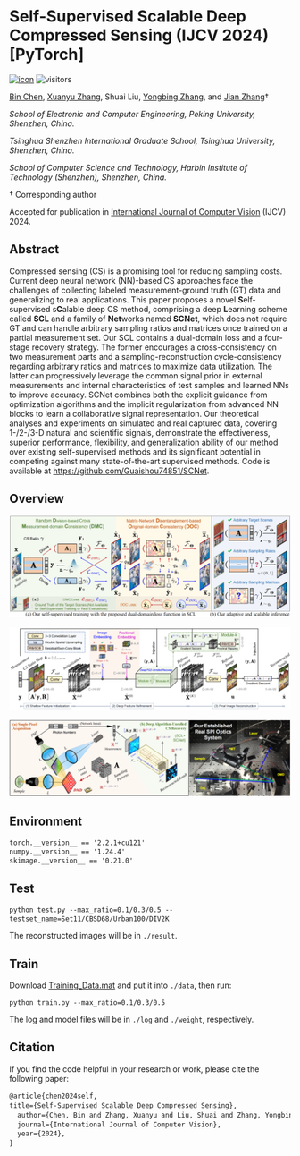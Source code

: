 # Self-Supervised Scalable Deep Compressed Sensing (IJCV 2024) [PyTorch]

[![icon](https://img.shields.io/badge/ArXiv-Paper-<COLOR>.svg)](https://arxiv.org/abs/2308.13777) ![visitors](https://visitor-badge.laobi.icu/badge?page_id=Guaishou74851.SCNet)

[Bin Chen](https://scholar.google.com/citations?hl=en&user=aZDNm98AAAAJ), [Xuanyu Zhang](https://xuanyuzhang21.github.io/), Shuai Liu, [Yongbing Zhang](https://scholar.google.com/citations?user=0KlvTEYAAAAJ), and [Jian Zhang](https://jianzhang.tech/)†

*School of Electronic and Computer Engineering, Peking University, Shenzhen, China.*

*Tsinghua Shenzhen International Graduate School, Tsinghua University, Shenzhen, China.*

*School of Computer Science and Technology, Harbin Institute of Technology (Shenzhen), Shenzhen, China.*

† Corresponding author

Accepted for publication in [International Journal of Computer Vision](https://link.springer.com/journal/11263) (IJCV) 2024.

## Abstract

Compressed sensing (CS) is a promising tool for reducing sampling costs. Current deep neural network (NN)-based CS approaches face the challenges of collecting labeled measurement-ground truth (GT) data and generalizing to real applications. This paper proposes a novel **S**elf-supervised s**C**alable deep CS method, comprising a deep **L**earning scheme called **SCL** and a family of **Net**works named **SCNet**, which does not require GT and can handle arbitrary sampling ratios and matrices once trained on a partial measurement set. Our SCL contains a dual-domain loss and a four-stage recovery strategy. The former encourages a cross-consistency on two measurement parts and a sampling-reconstruction cycle-consistency regarding arbitrary ratios and matrices to maximize data utilization. The latter can progressively leverage the common signal prior in external measurements and internal characteristics of test samples and learned NNs to improve accuracy. SCNet combines both the explicit guidance from optimization algorithms and the implicit regularization from advanced NN blocks to learn a collaborative signal representation. Our theoretical analyses and experiments on simulated and real captured data, covering 1-/2-/3-D natural and scientific signals, demonstrate the effectiveness, superior performance, flexibility, and generalization ability of our method over existing self-supervised methods and its significant potential in competing against many state-of-the-art supervised methods. Code is available at https://github.com/Guaishou74851/SCNet.

## Overview

![scl](figs/scl.png)

![scnet](figs/scnet.png)

![spi_optics](figs/spi_optics.png)

## Environment

```shell
torch.__version__ == '2.2.1+cu121'
numpy.__version__ == '1.24.4'
skimage.__version__ == '0.21.0'
```

## Test

```shell
python test.py --max_ratio=0.1/0.3/0.5 --testset_name=Set11/CBSD68/Urban100/DIV2K
```

The reconstructed images will be in `./result`.

## Train

Download [Training_Data.mat](https://drive.google.com/file/d/14CKidNsC795vPfxFDXa1FH9QuNJKE3cp) and put it into `./data`, then run:

```shell
python train.py --max_ratio=0.1/0.3/0.5
```

The log and model files will be in `./log` and `./weight`, respectively.

## Citation

If you find the code helpful in your research or work, please cite the following paper:

```latex
@article{chen2024self,
title={Self-Supervised Scalable Deep Compressed Sensing},
  author={Chen, Bin and Zhang, Xuanyu and Liu, Shuai and Zhang, Yongbing and Zhang, Jian},
  journal={International Journal of Computer Vision},
  year={2024},
}
```